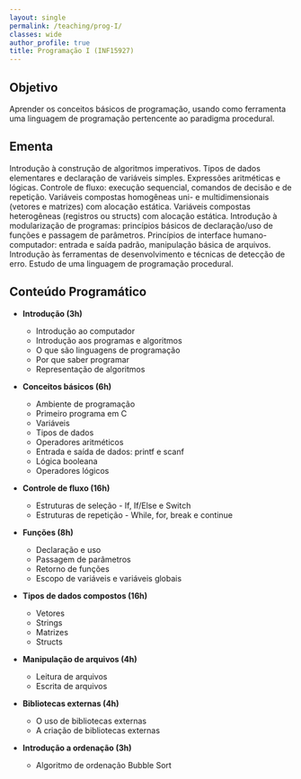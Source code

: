```yaml
---
layout: single
permalink: /teaching/prog-I/
classes: wide
author_profile: true
title: Programação I (INF15927)
---
```



## Objetivo
Aprender os conceitos básicos de programação, usando como ferramenta uma linguagem de programação pertencente ao paradigma procedural.


## Ementa
Introdução à construção de algoritmos imperativos. Tipos de dados elementares e declaração de variáveis simples. Expressões aritméticas e lógicas. Controle de fluxo: execução sequencial, comandos de decisão e de repetição. Variáveis compostas homogêneas uni- e multidimensionais (vetores e matrizes) com alocação estática. Variáveis compostas heterogêneas (registros ou structs) com alocação estática. Introdução à modularização de programas: princípios básicos de declaração/uso de funções e passagem de parâmetros. Princípios de interface humano-computador: entrada e saída padrão, manipulação básica de arquivos. Introdução às ferramentas de desenvolvimento e técnicas de detecção de erro. Estudo de uma linguagem de programação procedural.


## Conteúdo Programático

- **Introdução (3h)**
	- Introdução ao computador
	- Introdução aos programas e algoritmos
	- O que são linguagens de programação
	- Por que saber programar
	- Representação de algoritmos

- **Conceitos básicos (6h)**
	- Ambiente de programação
	- Primeiro programa em C
	- Variáveis
	- Tipos de dados
	- Operadores aritméticos
	- Entrada e saída de dados: printf e scanf
	- Lógica booleana
	- Operadores lógicos

- **Controle de fluxo (16h)**
	- Estruturas de seleção - If, If/Else e Switch
	- Estruturas de repetição - While, for, break e continue

- **Funções (8h)**
	- Declaração e uso
	- Passagem de parâmetros
	- Retorno de funções
	- Escopo de variáveis e variáveis globais

- **Tipos de dados compostos (16h)**
	- Vetores
	- Strings
	- Matrizes
	- Structs

- **Manipulação de arquivos (4h)**
	- Leitura de arquivos
	- Escrita de arquivos
	
- **Bibliotecas externas (4h)**
	- O uso de bibliotecas externas
	- A criação de bibliotecas externas

- **Introdução a ordenação (3h)**
	- Algoritmo de ordenação Bubble Sort
